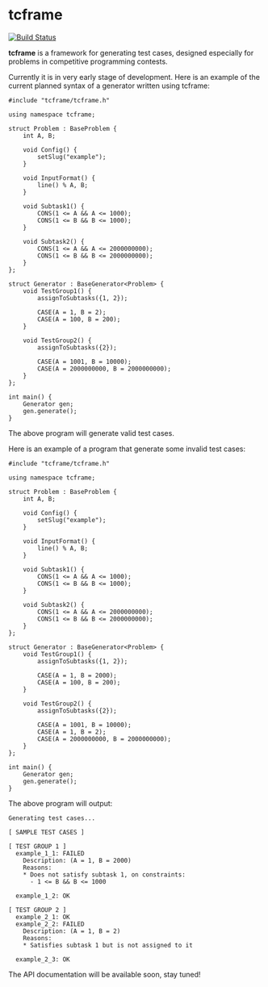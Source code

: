 # tcframe

[![Build Status](https://travis-ci.org/tcframe/tcframe.svg?branch=master)](https://travis-ci.org/tcframe/tcframe)

**tcframe** is a framework for generating test cases, designed especially for problems in competitive programming contests.

Currently it is in very early stage of development. Here is an example of the current planned syntax of a generator written using tcframe:

```
#include "tcframe/tcframe.h"

using namespace tcframe;

struct Problem : BaseProblem {
    int A, B;

    void Config() {
        setSlug("example");
    }

    void InputFormat() {
        line() % A, B;
    }

    void Subtask1() {
        CONS(1 <= A && A <= 1000);
        CONS(1 <= B && B <= 1000);
    }

    void Subtask2() {
        CONS(1 <= A && A <= 2000000000);
        CONS(1 <= B && B <= 2000000000);
    }
};

struct Generator : BaseGenerator<Problem> {
    void TestGroup1() {
        assignToSubtasks({1, 2});

        CASE(A = 1, B = 2);
        CASE(A = 100, B = 200);
    }

    void TestGroup2() {
        assignToSubtasks({2});

        CASE(A = 1001, B = 10000);
        CASE(A = 2000000000, B = 2000000000);
    }
};

int main() {
    Generator gen;
    gen.generate();
}
```

The above program will generate valid test cases.

Here is an example of a program that generate some invalid test cases:

```
#include "tcframe/tcframe.h"

using namespace tcframe;

struct Problem : BaseProblem {
    int A, B;

    void Config() {
        setSlug("example");
    }

    void InputFormat() {
        line() % A, B;
    }

    void Subtask1() {
        CONS(1 <= A && A <= 1000);
        CONS(1 <= B && B <= 1000);
    }

    void Subtask2() {
        CONS(1 <= A && A <= 2000000000);
        CONS(1 <= B && B <= 2000000000);
    }
};

struct Generator : BaseGenerator<Problem> {
    void TestGroup1() {
        assignToSubtasks({1, 2});

        CASE(A = 1, B = 2000);
        CASE(A = 100, B = 200);
    }

    void TestGroup2() {
        assignToSubtasks({2});

        CASE(A = 1001, B = 10000);
        CASE(A = 1, B = 2);
        CASE(A = 2000000000, B = 2000000000);
    }
};

int main() {
    Generator gen;
    gen.generate();
}
```

The above program will output:

```
Generating test cases...

[ SAMPLE TEST CASES ]

[ TEST GROUP 1 ]
  example_1_1: FAILED
    Description: (A = 1, B = 2000)
    Reasons:
    * Does not satisfy subtask 1, on constraints:
      - 1 <= B && B <= 1000

  example_1_2: OK

[ TEST GROUP 2 ]
  example_2_1: OK
  example_2_2: FAILED
    Description: (A = 1, B = 2)
    Reasons:
    * Satisfies subtask 1 but is not assigned to it

  example_2_3: OK
```

The API documentation will be available soon, stay tuned!

